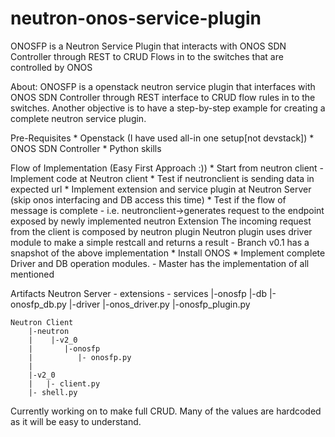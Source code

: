# neutron-onos-service-plugin
ONOSFP is a Neutron Service Plugin that interacts with ONOS SDN Controller through REST to CRUD Flows in to the switches that are controlled by ONOS

About:
     ONOSFP is a openstack neutron service plugin that interfaces with ONOS SDN Controller through REST interface to CRUD flow rules in to the switches.
     Another objective is to have a step-by-step example for creating a complete neutron service plugin.
     
Pre-Requisites
    * Openstack (I have used all-in one setup[not devstack])
    * ONOS SDN Controller
    * Python skills
    
Flow of Implementation (Easy First Approach :))
    * Start from neutron client - Implement code at Neutron client
    * Test if neutronclient is sending data in expected url
    * Implement extension and service plugin at Neutron Server (skip onos interfacing and DB access this time)
    * Test if the flow of message is complete - i.e. 
              neutronclient->generates request to the endpoint exposed by newly implemented neutron Extension
              The incoming request from the client is composed by neutron plugin
              Neutron plugin uses driver module to make a simple restcall and returns a result
    - Branch v0.1 has a snapshot of the above implementation
    * Install ONOS
    * Implement complete Driver and DB operation modules.
    - Master has the implementation of all  mentioned
    
Artifacts
    Neutron Server
        - extensions
        - services
              |-onosfp
                |-db
                  |-onosfp_db.py
                |-driver
                  |-onos_driver.py
                |-onosfp_plugin.py
                
    Neutron Client
        |-neutron
        |    |-v2_0
        |       |-onosfp
        |          |- onosfp.py
        |
        |-v2_0
        |   |- client.py
        |- shell.py
        
Currently working on to make full CRUD. Many of the values are hardcoded as it will be easy to understand.
            
